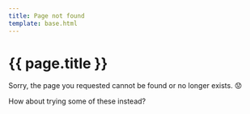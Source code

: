 ```yaml
---
title: Page not found
template: base.html
---
```


# {{ page.title }}

<p class="lead">
Sorry, the page you requested cannot be found or no longer exists. 😟
</p>

How about trying some of these instead?


